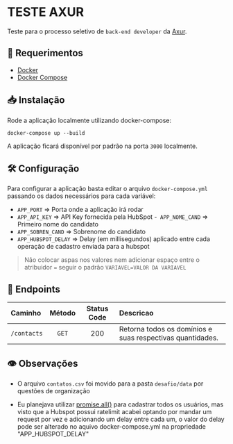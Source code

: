 # TESTE AXUR

Teste para o processo seletivo de `back-end developer` da [Axur](https://axur.com/pt/).

## 🔗 Requerimentos 
- [Docker](https://docs.docker.com/get-docker/)
- [Docker Compose](https://docs.docker.com/compose/gettingstarted/)

## 📥 Instalação 
Rode a aplicação localmente utilizando docker-compose:
```shell
docker-compose up --build
```
A aplicação ficará disponível por padrão na porta `3000` localmente.

## 🛠️ Configuração 
Para configurar a aplicação basta editar o arquivo `docker-compose.yml` passando os dados necessários para cada variável:
- `APP_PORT` => Porta onde a aplicação irá rodar
- `APP_API_KEY` => API Key fornecida pela HubSpot
-` APP_NOME_CAND` => Primeiro nome do candidato
- `APP_SOBREN_CAND` => Sobrenome do candidato
- `APP_HUBSPOT_DELAY` => Delay (em millisegundos) aplicado entre cada operação de cadastro enviada para a hubspot

> Não colocar aspas nos valores nem adicionar espaço entre o atribuidor `=` seguir o padrão `VARIAVEL=VALOR DA VARIAVEL`

## 📁 Endpoints
|Caminho|Método|Status Code|Descricao|
|:---|:----:|:---------:|:----------|
|`/contacts`|`GET`|200|Retorna todos os domínios e suas respectivas quantidades.|

## 👁️ Observações
- O arquivo `contatos.csv` foi movido para a pasta `desafio/data` por questões de organização

- Eu planejava utilizar [promise.all()](https://developer.mozilla.org/pt-BR/docs/Web/JavaScript/Reference/Global_Objects/Promise/all) para cadastrar todos os usuários, mas visto que a Hubspot possui 
  ratelimit acabei optando por mandar um request por vez e adicionando um delay entre cada um, o valor 
  do delay pode ser alterado no aquivo docker-compose.yml na propriedade "APP_HUBSPOT_DELAY"
